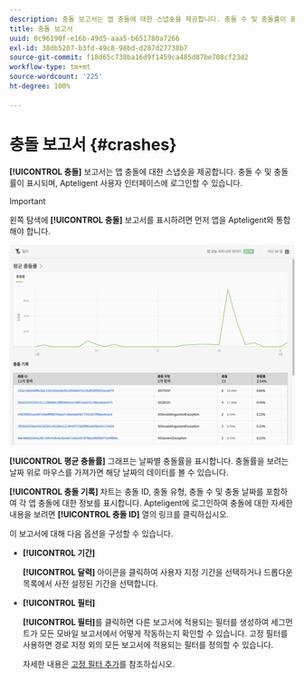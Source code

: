 ```yaml
---
description: 충돌 보고서는 앱 충돌에 대한 스냅숏을 제공합니다. 충돌 수 및 충돌률이 표시되며, Apteligent 사용자 인터페이스에 로그인할 수 있습니다.
title: 충돌 보고서
uuid: 0c96190f-e16b-49d5-aaa5-b651780a7266
exl-id: 38db5207-b3fd-49c8-98bd-d287d27738b7
source-git-commit: f18d65c738ba16d9f1459ca485d87be708cf23d2
workflow-type: tm+mt
source-wordcount: '225'
ht-degree: 100%

---
```


# 충돌 보고서 {#crashes}

**[!UICONTROL 충돌]** 보고서는 앱 충돌에 대한 스냅숏을 제공합니다. 충돌 수 및 충돌률이 표시되며, Apteligent 사용자 인터페이스에 로그인할 수 있습니다.

>[!IMPORTANT]
>
>왼쪽 탐색에 **[!UICONTROL 충돌]** 보고서를 표시하려면 먼저 앱을 Apteligent와 통합해야 합니다.

![충돌](assets/crashes.png)

**[!UICONTROL 평균 충돌률]** 그래프는 날짜별 충돌률을 표시합니다. 충돌률을 보려는 날짜 위로 마우스를 가져가면 해당 날짜의 데이터를 볼 수 있습니다.

**[!UICONTROL 충돌 기록]** 차트는 충돌 ID, 충돌 유형, 충돌 수 및 충돌 날짜를 포함하여 각 앱 충돌에 대한 정보를 표시합니다. Apteligent에 로그인하여 충돌에 대한 자세한 내용을 보려면 **[!UICONTROL 충돌 ID]** 열의 링크를 클릭하십시오.

이 보고서에 대해 다음 옵션을 구성할 수 있습니다.

* **[!UICONTROL 기간]**

   **[!UICONTROL 달력]** 아이콘을 클릭하여 사용자 지정 기간을 선택하거나 드롭다운 목록에서 사전 설정된 기간을 선택합니다.

* **[!UICONTROL 필터]**

   **[!UICONTROL 필터]**&#x200B;를 클릭하면 다른 보고서에 적용되는 필터를 생성하여 세그먼트가 모든 모바일 보고서에서 어떻게 작동하는지 확인할 수 있습니다. 고정 필터를 사용하면 경로 지정 외의 모든 보고서에 적용되는 필터를 정의할 수 있습니다.

   자세한 내용은 [고정 필터 추가](/help/using/usage/reports-customize/t-sticky-filter.md)를 참조하십시오.
